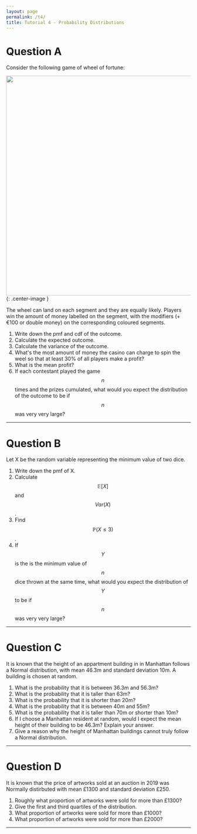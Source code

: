 ```yaml
---
layout: page
permalink: /t4/
title: Tutorial 4 - Probability Distributions
---
```


<script src="https://cdn.mathjax.org/mathjax/latest/MathJax.js?config=TeX-AMS-MML_HTMLorMML" type="text/javascript"></script>



Question A
==========

Consider the following game of wheel of fortune:

<img src="/prelim2/assets/wheel_of_fortune.jpg" width="600">{: .center-image }

The wheel can land on each segment and they are equally likely.
Players win the amount of money labelled on the segment, with the modifiers (+€100 or double money) on the corresponding coloured segments.

1. Write down the pmf and cdf of the outcome.
2. Calculate the expected outcome.
3. Calculate the variance of the outcome.
4. What's the most amount of money the casino can charge to spin the weel so that at least 30% of all players make a profit?
5. What is the mean profit?
6. If each contestant played the game $$n$$ times and the prizes cumulated, what would you expect the distribution of the outcome to be if $$n$$ was very very large?

---

Question B
==========

Let X be the random variable representing the minimum value of two dice.
1. Write down the pmf of X.
2. Calculate $$\mathbb{E}[X]$$ and $$Var(X)$$.
3. Find $$\mathbb{P}(X \leq 3)$$.
4. If $$Y$$ is the is the minimum value of $$n$$ dice thrown at the same time, what would you expect the distribution of $$Y$$ to be if $$n$$ was very very large?

---

Question C
==========

It is known that the height of an appartment building in in Manhattan follows a Normal distribution, with mean 46.3m and standard deviation 10m. A building is chosen at random.

1. What is the probability that it is between 36.3m and 56.3m?
2. What is the probability that it is taller than 63m?
3. What is the probability that it is shorter than 20m?
4. What is the probability that it is between 40m and 55m?
5. What is the probability that it is taller than 70m or shorter than 10m?
6. If I choose a Manhattan resident at random, would I expect the mean height of their building to be 46.3m? Explain your answer.
7. Give a reason why the height of Manhattan buildings cannot truly follow a Normal distribution.

---


Question D
==========

It is known that the price of artworks sold at an auction in 2019 was Normally distirbuted with mean £1300 and standard deviation £250.

1. Roughly what proportion of artworks were sold for more than £1300?
2. Give the first and third quartiles of the distribution.
3. What proportion of artworks were sold for more than £1000?
4. What proportion of artworks were sold for more than £2000?

---
